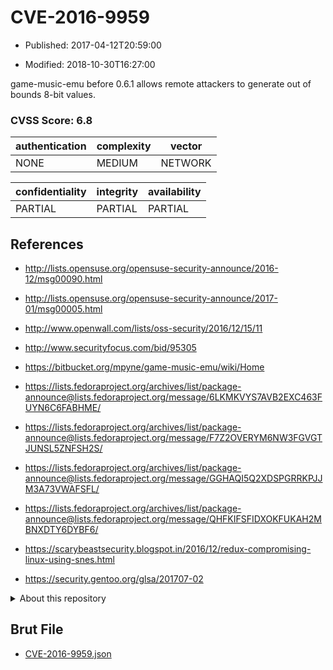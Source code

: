 # CVE-2016-9959

- Published: 2017-04-12T20:59:00

- Modified: 2018-10-30T16:27:00

game-music-emu before 0.6.1 allows remote attackers to generate out of bounds 8-bit values.

### CVSS Score: **6.8**

| authentication | complexity | vector |
| --- | --- | --- |
| NONE | MEDIUM | NETWORK |

| confidentiality | integrity | availability |
| --- | --- | --- |
| PARTIAL | PARTIAL | PARTIAL |

## References

* http://lists.opensuse.org/opensuse-security-announce/2016-12/msg00090.html

* http://lists.opensuse.org/opensuse-security-announce/2017-01/msg00005.html

* http://www.openwall.com/lists/oss-security/2016/12/15/11

* http://www.securityfocus.com/bid/95305

* https://bitbucket.org/mpyne/game-music-emu/wiki/Home

* https://lists.fedoraproject.org/archives/list/package-announce@lists.fedoraproject.org/message/6LKMKVYS7AVB2EXC463FUYN6C6FABHME/

* https://lists.fedoraproject.org/archives/list/package-announce@lists.fedoraproject.org/message/F7Z2OVERYM6NW3FGVGTJUNSL5ZNFSH2S/

* https://lists.fedoraproject.org/archives/list/package-announce@lists.fedoraproject.org/message/GGHAQI5Q2XDSPGRRKPJJM3A73VWAFSFL/

* https://lists.fedoraproject.org/archives/list/package-announce@lists.fedoraproject.org/message/QHFKIFSFIDXOKFUKAH2MBNXDTY6DYBF6/

* https://scarybeastsecurity.blogspot.in/2016/12/redux-compromising-linux-using-snes.html

* https://security.gentoo.org/glsa/201707-02

<details>
<summary>About this repository</summary> 

  This repository is part of the project [Live Hack CVE](https://github.com/Live-Hack-CVE). Main website can be found [www.live-hack.org](https://www.live-hack.org) 
  
  Made by [Sn0wAlice](https://github.com/Sn0wAlice) for the people that care about security and need to have a feed of the latest CVEs. Hope you enjoy it, don't forget to star the repo and follow me on [Twitter](https://twitter.com/Sn0wAlice) and [Github](https://github.com/Sn0wAlice). And that is my [personnal website](https://www.alice-snow.me/)

  - [Home Page](https://github.com/Live-Hack-CVE)
  - [Framework](https://github.com/Live-Hack-CVE/cve-framework)
  - [CVE database](https://github.com/Live-Hack-CVE/full_database)
  - [Changelog](https://github.com/Live-Hack-CVE/Changelog)
</details>

## Brut File

* [CVE-2016-9959.json](https://raw.githubusercontent.com/Live-Hack-CVE/full_database/main/cves/2016/CVE-2016-9959.json)

